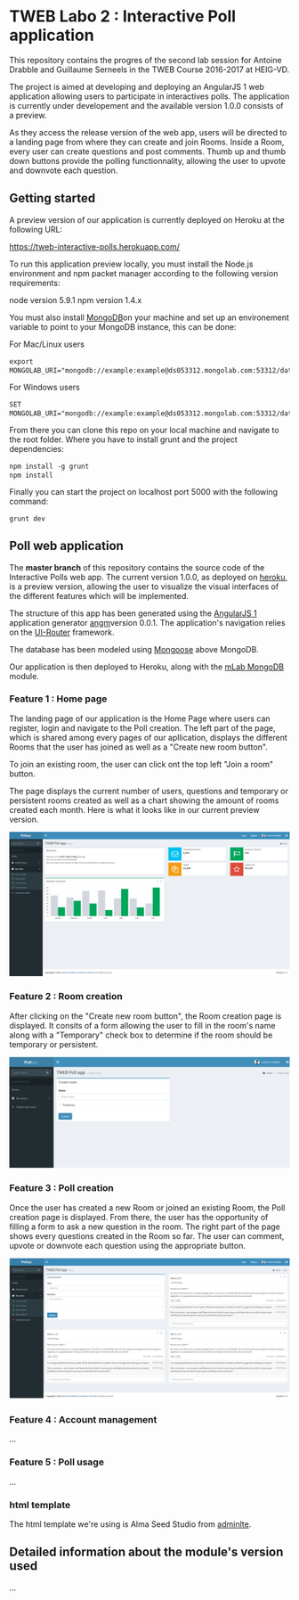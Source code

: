 # TWEB Labo 2 : Interactive Poll application

This repository contains the progres of the second lab session for Antoine Drabble and Guillaume Serneels in the TWEB Course 2016-2017 at HEIG-VD. 

The project is aimed at developing and deploying an AngularJS 1 web application allowing users to participate in interactives polls. The application is currently under developement and the available version 1.0.0 consists of a preview.

As they access the release version of the web app, users will be directed to a landing page from where they can create and join Rooms. 
Inside a Room, every user can create questions and post comments. Thumb up and thumb down buttons provide the polling functionnality, allowing the user to upvote and downvote each question.


## Getting started

A preview version of our application is currently deployed on Heroku at the following URL:

https://tweb-interactive-polls.herokuapp.com/

To run this application preview locally, you must install the Node.js environment and npm packet manager according to the following version requirements:

node version 5.9.1
npm version 1.4.x

You must also install [MongoDB](https://docs.mongodb.com/getting-started/shell/installation/)on your machine and set up an environement variable to point to your MongoDB instance, this can be done:

For Mac/Linux users

```
export MONGOLAB_URI="mongodb://example:example@ds053312.mongolab.com:53312/database"
```

For Windows users

```
SET MONGOLAB_URI="mongodb://example:example@ds053312.mongolab.com:53312/database"
```

From there you can clone this repo on your local machine and navigate to the root folder. Where you have to install grunt and the project dependencies:

```
npm install -g grunt
npm install
```

Finally you can start the project on localhost port 5000 with the following command:

```
grunt dev
```

## Poll web application

The **master branch** of this repository contains the source code of the Interactive Polls web app. The current version 1.0.0, as deployed on [heroku](www.heroku.com), is a preview version, allowing the user to visualize the visual interfaces of the different features which will be implemented.

The structure of this app has been generated using the [AngularJS 1](https://angularjs.org) application generator [angm](https://github.com/newaeonweb/generator-angm)version 0.0.1. The application's navigation relies on the [UI-Router](https://github.com/angular-ui/ui-router) framework.

The database has been modeled using [Mongoose](http://mongoosejs.com/) above MongoDB.

Our application is then deployed to Heroku, along with the [mLab MongoDB](https://elements.heroku.com/addons/mongolab) module.

### Feature 1 : Home page

The landing page of our application is the Home Page where users can register, login and navigate to the Poll creation. The left part of the page, which is shared among every pages of our apllication, displays the different Rooms that the user has joined as well as a "Create new room button". 

To join an existing room, the user can click ont the top left "Join a room" button.

The page displays the current number of users, questions and temporary or persistent rooms created as well as a chart showing the amount of rooms created each month. Here is what it looks like in our current preview version.

![Preview 1](preview1.png)

### Feature 2 : Room creation

After clicking on the "Create new room button", the Room creation page is displayed. It consits of a form allowing the user to fill in the room's name along with a "Temporary" check box to determine if the room should be temporary or persistent.

![Preview Room Creation](preview_room_create.png)

### Feature 3 : Poll creation

Once the user has created a new Room or joined an existing Room, the Poll creation page is displayed. From there, the user has the opportunity of filling a form to ask a new question in the room.
The right part of the page shows every questions created in the Room so far. The user can comment, upvote or downvote each question using the appropriate button.

![Preview 2](preview2.png)

### Feature 4 : Account management

...

### Feature 5 : Poll usage

...

### html template

The html template we're using is Alma Seed Studio from [adminlte](https://almsaeedstudio.com/).

## Detailed information about the module's version used



...
